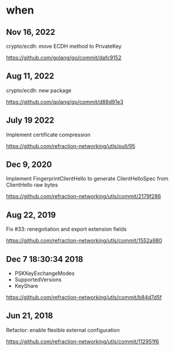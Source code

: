 # when

## Nov 16, 2022

crypto/ecdh: move ECDH method to PrivateKey

https://github.com/golang/go/commit/dafc9152

## Aug 11, 2022

crypto/ecdh: new package

https://github.com/golang/go/commit/d88d91e3

## July 19 2022

Implement certificate compression

https://github.com/refraction-networking/utls/pull/95

## Dec 9, 2020

Implement FingerprintClientHello to generate ClientHelloSpec from ClientHello
raw bytes

https://github.com/refraction-networking/utls/commit/2179f286

## Aug 22, 2019

Fix #33: renegotiation and export extension fields 

https://github.com/refraction-networking/utls/commit/1552a980

## Dec 7 18:30:34 2018

- PSKKeyExchangeModes
- SupportedVersions
- KeyShare

https://github.com/refraction-networking/utls/commit/b84d7d5f

## Jun 21, 2018

Refactor: enable flexible external configuration

https://github.com/refraction-networking/utls/commit/112951f6
